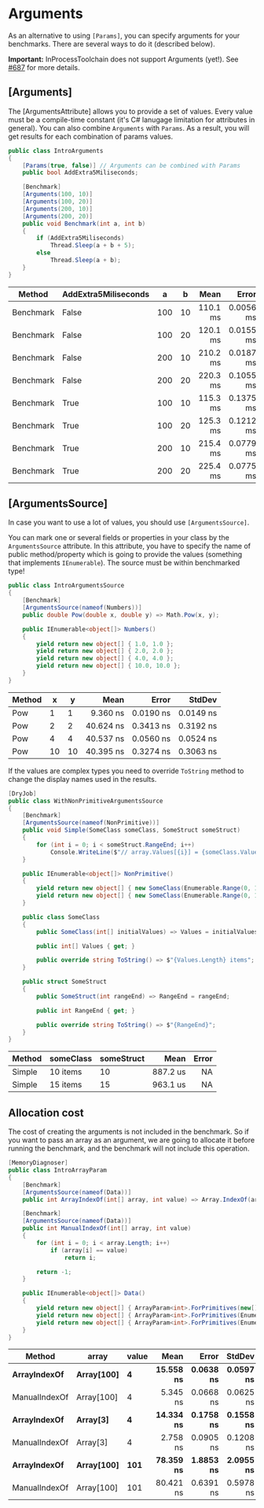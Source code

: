 # Arguments

As an alternative to using `[Params]`, you can specify arguments for your benchmarks. There are several ways to do it (described below). 

**Important:** InProcessToolchain does not support Arguments (yet!). See [#687](https://github.com/dotnet/BenchmarkDotNet/issues/687) for more details.

## \[Arguments\]

The \[ArgumentsAttribute\] allows you to provide a set of values. Every value must be a compile-time constant (it's C# lanugage limitation for attributes in general).
You can also combine `Arguments` with `Params`. As a result, you will get results for each combination of params values.


```cs
public class IntroArguments
{
    [Params(true, false)] // Arguments can be combined with Params
    public bool AddExtra5Miliseconds;

    [Benchmark]
    [Arguments(100, 10)]
    [Arguments(100, 20)]
    [Arguments(200, 10)]
    [Arguments(200, 20)]
    public void Benchmark(int a, int b)
    {
        if (AddExtra5Miliseconds)
            Thread.Sleep(a + b + 5);
        else
            Thread.Sleep(a + b);
    }
}
```

|    Method | AddExtra5Miliseconds |   a |  b |     Mean |     Error |    StdDev |
|---------- |--------------------- |---- |--- |---------:|----------:|----------:|
| Benchmark |                False | 100 | 10 | 110.1 ms | 0.0056 ms | 0.0044 ms |
| Benchmark |                False | 100 | 20 | 120.1 ms | 0.0155 ms | 0.0138 ms |
| Benchmark |                False | 200 | 10 | 210.2 ms | 0.0187 ms | 0.0175 ms |
| Benchmark |                False | 200 | 20 | 220.3 ms | 0.1055 ms | 0.0986 ms |
| Benchmark |                 True | 100 | 10 | 115.3 ms | 0.1375 ms | 0.1286 ms |
| Benchmark |                 True | 100 | 20 | 125.3 ms | 0.1212 ms | 0.1134 ms |
| Benchmark |                 True | 200 | 10 | 215.4 ms | 0.0779 ms | 0.0691 ms |
| Benchmark |                 True | 200 | 20 | 225.4 ms | 0.0775 ms | 0.0725 ms | 

## \[ArgumentsSource\]

In case you want to use a lot of values, you should use `[ArgumentsSource]`.

You can mark one or several fields or properties in your class by the `ArgumentsSource` attribute. In this attribute, you have to specify the name of public method/property which is going to provide the values (something that implements `IEnumerable`). The source must be within benchmarked type! 

```cs
public class IntroArgumentsSource
{
    [Benchmark]
    [ArgumentsSource(nameof(Numbers))]
    public double Pow(double x, double y) => Math.Pow(x, y);

    public IEnumerable<object[]> Numbers()
    {
        yield return new object[] { 1.0, 1.0 };
        yield return new object[] { 2.0, 2.0 };
        yield return new object[] { 4.0, 4.0 };
        yield return new object[] { 10.0, 10.0 };
    }
}
```

| Method |  x |  y |      Mean |     Error |    StdDev |
|------- |--- |--- |----------:|----------:|----------:|
|    Pow |  1 |  1 |  9.360 ns | 0.0190 ns | 0.0149 ns |
|    Pow |  2 |  2 | 40.624 ns | 0.3413 ns | 0.3192 ns |
|    Pow |  4 |  4 | 40.537 ns | 0.0560 ns | 0.0524 ns |
|    Pow | 10 | 10 | 40.395 ns | 0.3274 ns | 0.3063 ns |

If the values are complex types you need to override `ToString` method to change the display names used in the results.

```cs
[DryJob]
public class WithNonPrimitiveArgumentsSource
{
    [Benchmark]
    [ArgumentsSource(nameof(NonPrimitive))]
    public void Simple(SomeClass someClass, SomeStruct someStruct)
    {
        for (int i = 0; i < someStruct.RangeEnd; i++)
            Console.WriteLine($"// array.Values[{i}] = {someClass.Values[i]}");
    }

    public IEnumerable<object[]> NonPrimitive()
    {
        yield return new object[] { new SomeClass(Enumerable.Range(0, 10).ToArray()), new SomeStruct(10) };
        yield return new object[] { new SomeClass(Enumerable.Range(0, 15).ToArray()), new SomeStruct(15) };
    }

    public class SomeClass
    {
        public SomeClass(int[] initialValues) => Values = initialValues.Select(val => val * 2).ToArray();

        public int[] Values { get; }

        public override string ToString() => $"{Values.Length} items";
    }

    public struct SomeStruct
    {
        public SomeStruct(int rangeEnd) => RangeEnd = rangeEnd;

        public int RangeEnd { get; }

        public override string ToString() => $"{RangeEnd}";
    }
}
```

| Method | someClass | someStruct |     Mean | Error |
|------- |---------- |----------- |---------:|------:|
| Simple |  10 items |         10 | 887.2 us |    NA |
| Simple |  15 items |         15 | 963.1 us |    NA |


## Allocation cost

The cost of creating the arguments is not included in the benchmark. So if you want to pass an array as an argument, we are going to allocate it before running the benchmark, and the benchmark will not include this operation.

```cs
[MemoryDiagnoser]
public class IntroArrayParam
{
    [Benchmark]
    [ArgumentsSource(nameof(Data))]
    public int ArrayIndexOf(int[] array, int value) => Array.IndexOf(array, value);

    [Benchmark]
    [ArgumentsSource(nameof(Data))]
    public int ManualIndexOf(int[] array, int value)
    {
        for (int i = 0; i < array.Length; i++)
            if (array[i] == value)
                return i;

        return -1;
    }

    public IEnumerable<object[]> Data()
    {
        yield return new object[] { ArrayParam<int>.ForPrimitives(new[] { 1, 2, 3 }), 4 };
        yield return new object[] { ArrayParam<int>.ForPrimitives(Enumerable.Range(0, 100).ToArray()), 4 };
        yield return new object[] { ArrayParam<int>.ForPrimitives(Enumerable.Range(0, 100).ToArray()), 101 };
    }
}
```

|        Method |      array | value |      Mean |     Error |    StdDev | Allocated |
|-------------- |----------- |------ |----------:|----------:|----------:|----------:|
|  **ArrayIndexOf** | **Array[100]** |     **4** | **15.558 ns** | **0.0638 ns** | **0.0597 ns** |       **0 B** |
| ManualIndexOf | Array[100] |     4 |  5.345 ns | 0.0668 ns | 0.0625 ns |       0 B |
|  **ArrayIndexOf** |   **Array[3]** |     **4** | **14.334 ns** | **0.1758 ns** | **0.1558 ns** |       **0 B** |
| ManualIndexOf |   Array[3] |     4 |  2.758 ns | 0.0905 ns | 0.1208 ns |       0 B |
|  **ArrayIndexOf** | **Array[100]** |   **101** | **78.359 ns** | **1.8853 ns** | **2.0955 ns** |       **0 B** |
| ManualIndexOf | Array[100] |   101 | 80.421 ns | 0.6391 ns | 0.5978 ns |       0 B |

